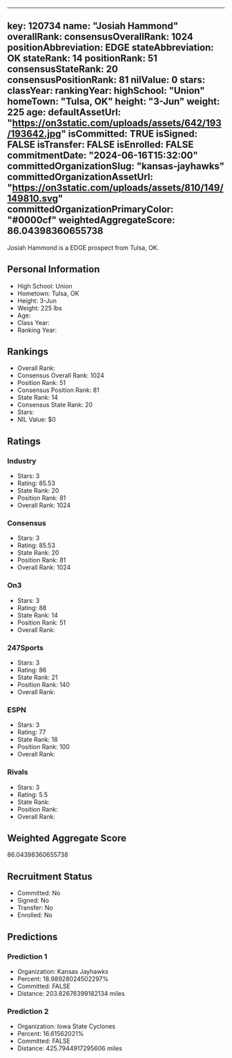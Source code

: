 ---
  key: 120734
  name: "Josiah Hammond"
  overallRank: 
  consensusOverallRank: 1024
  positionAbbreviation: EDGE
  stateAbbreviation: OK
  stateRank: 14
  positionRank: 51
  consensusStateRank: 20
  consensusPositionRank: 81
  nilValue: 0
  stars: 
  classYear: 
  rankingYear: 
  highSchool: "Union"
  homeTown: "Tulsa, OK"
  height: "3-Jun"
  weight: 225
  age: 
  defaultAssetUrl: "https://on3static.com/uploads/assets/642/193/193642.jpg"
  isCommitted: TRUE
  isSigned: FALSE
  isTransfer: FALSE
  isEnrolled: FALSE
  commitmentDate: "2024-06-16T15:32:00"
  committedOrganizationSlug: "kansas-jayhawks"
  committedOrganizationAssetUrl: "https://on3static.com/uploads/assets/810/149/149810.svg"
  committedOrganizationPrimaryColor: "#0000cf"
  weightedAggregateScore: 86.04398360655738
  ---
  
  Josiah Hammond is a EDGE prospect from Tulsa, OK.
  
  ## Personal Information
  - High School: Union
  - Hometown: Tulsa, OK
  - Height: 3-Jun
  - Weight: 225 lbs
  - Age: 
  - Class Year: 
  - Ranking Year: 
  
  ## Rankings
  - Overall Rank: 
  - Consensus Overall Rank: 1024
  - Position Rank: 51
  - Consensus Position Rank: 81
  - State Rank: 14
  - Consensus State Rank: 20
  - Stars: 
  - NIL Value: $0
  
  ## Ratings
  
  ### Industry
  - Stars: 3
  - Rating: 85.53
  - State Rank: 20
  - Position Rank: 81
  - Overall Rank: 1024
  
  ### Consensus
  - Stars: 3
  - Rating: 85.53
  - State Rank: 20
  - Position Rank: 81
  - Overall Rank: 1024
  
  ### On3
  - Stars: 3
  - Rating: 88
  - State Rank: 14
  - Position Rank: 51
  - Overall Rank: 
  
  ### 247Sports
  - Stars: 3
  - Rating: 86
  - State Rank: 21
  - Position Rank: 140
  - Overall Rank: 
  
  ### ESPN
  - Stars: 3
  - Rating: 77
  - State Rank: 18
  - Position Rank: 100
  - Overall Rank: 
  
  ### Rivals
  - Stars: 3
  - Rating: 5.5
  - State Rank: 
  - Position Rank: 
  - Overall Rank: 
  
  ## Weighted Aggregate Score
  86.04398360655738
  
  ## Recruitment Status
  - Committed: No
  - Signed: No
  - Transfer: No
  - Enrolled: No
  
  
  
  ## Predictions
  
  ### Prediction 1
  - Organization: Kansas Jayhawks
  - Percent: 18.98928024502297%
  - Committed: FALSE
  - Distance: 203.82676399182134 miles
  
  ### Prediction 2
  - Organization: Iowa State Cyclones
  - Percent: 16.61562021%
  - Committed: FALSE
  - Distance: 425.7944917295606 miles
  